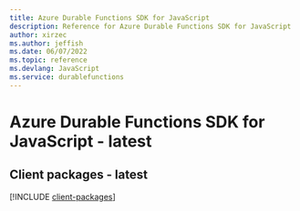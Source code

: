 ```yaml
---
title: Azure Durable Functions SDK for JavaScript
description: Reference for Azure Durable Functions SDK for JavaScript
author: xirzec
ms.author: jeffish
ms.date: 06/07/2022
ms.topic: reference
ms.devlang: JavaScript
ms.service: durablefunctions
---
```

# Azure Durable Functions SDK for JavaScript - latest
## Client packages - latest
[!INCLUDE [client-packages](durable-functions-client-index.md)]

